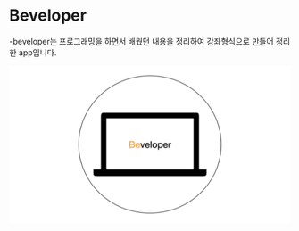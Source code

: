 # Beveloper

-beveloper는 프로그래밍을 하면서 배웠던 내용을 정리하여 강좌형식으로 만들어 정리한 app입니다.

![Alt text](./src/assets/img/logo.png)
